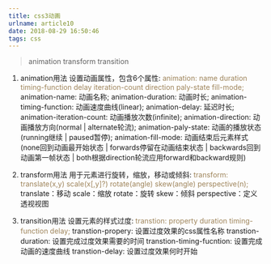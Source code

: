 ```yaml
---
title: css3动画
urlname: article10
date: 2018-08-29 16:50:46
tags: css
---
```


> animation
  transform
  transition

1. animation用法
设置动画属性，包含6个属性:
<font color="#9e845a">animation: name duration timing-function delay iteration-count direction paly-state fill-mode;</font>
		animation-name: 动画名称;
		animation-duration: 动画时长;
		animation-timing-function: 动画速度曲线(linear);
		animation-delay: 延迟时长;
		animation-iteration-count: 动画播放次数(infinite);
		animation-direction: 动画播放方向(normal | alternate轮流);
		animation-paly-state: 动画的播放状态(running继续 | paused暂停);
		animation-fill-mode: 动画结束后元素样式(none回到动画最开始状态 | forwards停留在动画结束状态 | backwards回到动画第一帧状态 | both根据direction轮流应用forward和backward规则)

2. transform用法
用于元素进行旋转，缩放，移动或倾斜:
<font color="#9e845a">transform: translate(x,y) scale(x[,y]?) rotate(angle) skew(angle) perspective(n);</font>
		translate：移动
		scale：缩放
		rotate：旋转
		skew：倾斜
		perspective：定义透视视图

3. transition用法
设置元素的样式过度:
<font color="#9e845a">transtion: property duration timing-function delay;</font>
		transtion-propery: 设置过度效果的css属性名称
		transtion-duration: 设置完成过度效果需要的时间
		transtion-timing-fucntion: 设置完成动画的速度曲线
		transtion-delay: 设置过度效果何时开始
